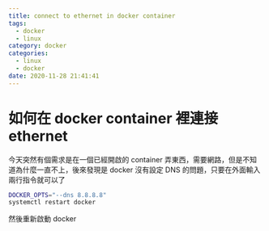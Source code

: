 ```yaml
---
title: connect to ethernet in docker container
tags:
  - docker
  - linux
category: docker
categories:
  - linux
  - docker
date: 2020-11-28 21:41:41
---
```


# 如何在 docker container 裡連接 ethernet
今天突然有個需求是在一個已經開啟的 container 弄東西，需要網路，但是不知道為什麼一直不上，後來發現是 docker 沒有設定 DNS 的問題，只要在外面輸入兩行指令就可以了
```bash
DOCKER_OPTS="--dns 8.8.8.8"
systemctl restart docker
```
然後重新啟動 docker
